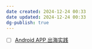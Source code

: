 ```yaml
---
date created: 2024-12-24 00:33
date updated: 2024-12-24 00:33
dg-publish: true
---
```


- [ ] [Android APP 出海实践](https://juejin.cn/post/7195374985077063739)
